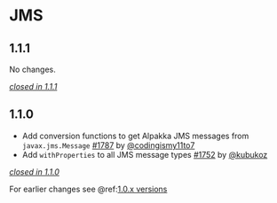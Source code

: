 # JMS

## 1.1.1

No changes.

[*closed in 1.1.1*](https://github.com/akka/alpakka/issues?q=is%3Aclosed+milestone%3A1.1.1+label%3Ap%3Ajms)


## 1.1.0

- Add conversion functions to get Alpakka JMS messages from `javax.jms.Message` [#1787](https://github.com/akka/alpakka/issues/1787) by [@codingismy11to7](https://github.com/codingismy11to7)
- Add `withProperties` to all JMS message types [#1752](https://github.com/akka/alpakka/issues/1752) by [@kubukoz](https://github.com/kubukoz)

[*closed in 1.1.0*](https://github.com/akka/alpakka/issues?q=is%3Aclosed+milestone%3A1.1.0+label%3Ap%3Ajms)

For earlier changes see @ref:[1.0.x versions](../1.0.x/jms.md)

